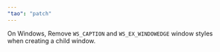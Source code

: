 ```yaml
---
"tao": "patch"
---
```


On Windows, Remove `WS_CAPTION` and `WS_EX_WINDOWEDGE` window styles when creating a child window.
